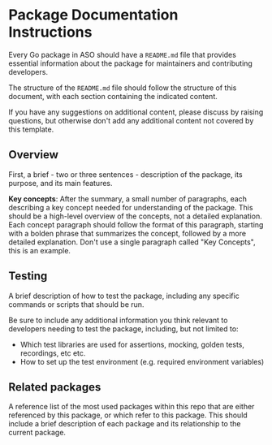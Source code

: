 # Package Documentation Instructions

Every Go package in ASO should have a `README.md` file that provides essential information about the package for maintainers and contributing developers. 

The structure of the `README.md` file should follow the structure of this document, with each section containing the indicated content.

If you have any suggestions on additional content, please discuss by raising questions, but otherwise don't add any additional content not covered by this template.

## Overview

First, a brief - two or three sentences - description of the package, its purpose, and its main features.

**Key concepts**: After the summary, a small number of paragraphs, each describing a key concept needed for understanding of the package. This should be a high-level overview of the concepts, not a detailed explanation. Each concept paragraph should follow the format of this paragraph, starting with a bolden phrase that summarizes the concept, followed by a more detailed explanation. Don't use a single paragraph called "Key Concepts", this is an example.

## Testing

A brief description of how to test the package, including any specific commands or scripts that should be run. 

Be sure to include any additional information you think relevant to developers needing to test the package, including, but not limited to:

* Which test libraries are used for assertions, mocking, golden tests, recordings, etc etc.
* How to set up the test environment (e.g. required environment variables)

## Related packages

A reference list of the most used packages within this repo that are either referenced by this package, or which refer to this package. This should include a brief description of each package and its relationship to the current package.




